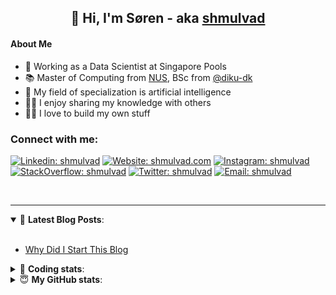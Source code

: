 <h2 align="center">
	👋 Hi, I'm Søren - aka <a href="https://shmulvad.com">shmulvad</a>
</h2>

#### About Me
- 🤖 Working as a Data Scientist at Singapore Pools
- 📚 Master of Computing from [NUS], BSc from [@diku-dk]
- 🧠 My field of specialization is artificial intelligence
- 👨‍🏫 I enjoy sharing my knowledge with others
- 👨‍💻 I love to build my own stuff

### Connect with me:

[![Linkedin: shmulvad](https://img.shields.io/badge/shmulvad-blue?style=flat&logo=Linkedin&logoColor=white)][linkedin]
[![Website: shmulvad.com](https://img.shields.io/badge/shmulvad.com-47CCCC?&style=flat&logo=Google-Chrome&logoColor=white)][website]
[![Instagram: shmulvad](https://img.shields.io/badge/-@shmulvad-purple?style=flat&logo=Instagram&logoColor=white)][instagram]
[![StackOverflow: shmulvad](https://img.shields.io/badge/shmulvad-FE7A16?style=flat&logo=stack-overflow&logoColor=white)][stackOverflow]
[![Twitter: shmulvad](https://img.shields.io/badge/@shmulvad-1ca0f1?style=flat&logo=twitter&logoColor=white)][twitter]
[![Email: shmulvad](https://img.shields.io/badge/shmulvad-D14836?style=flat&logo=gmail&logoColor=white)][mail]

<br />

---

<details open>
 <summary>📕 <b>Latest Blog Posts</b>: </summary>

<br>

<!-- BLOG-POST-LIST:START -->
- [Why Did I Start This Blog](https://shmulvad.com/blog/why-did-start-this-blog)
<!-- BLOG-POST-LIST:END -->

</details>

<!-- --- -->

<details>
 <summary>🤖 <b>Coding stats</b>: </summary>

<br>

NOTE: Doesn't track coding at work or work done in environments such as Jupyter Notebooks.

<!--START_SECTION:waka-->
![Code Time](http://img.shields.io/badge/Code%20Time-1%2C564%20hrs%2051%20mins-blue)

**I'm a Night 🦉** 

```text
🌞 Morning    77 commits     ██░░░░░░░░░░░░░░░░░░░░░░░   9.34% 
🌆 Daytime    266 commits    ████████░░░░░░░░░░░░░░░░░   32.28% 
🌃 Evening    292 commits    ████████░░░░░░░░░░░░░░░░░   35.44% 
🌙 Night      189 commits    █████░░░░░░░░░░░░░░░░░░░░   22.94%

```


📊 **This Week I Spent My Time On** 

```text
💬 Programming Languages: 
Python                   1 hr 30 mins        ███████░░░░░░░░░░░░░░░░░░   27.89% 
JavaScript               1 hr 28 mins        ██████░░░░░░░░░░░░░░░░░░░   27.47% 
HTML                     1 hr 24 mins        ██████░░░░░░░░░░░░░░░░░░░   26.27% 
Other                    33 mins             ██░░░░░░░░░░░░░░░░░░░░░░░   10.28% 
CSS                      23 mins             █░░░░░░░░░░░░░░░░░░░░░░░░   7.15%

🔥 Editors: 
VS Code                  5 hrs               ███████████████████████░░   93.06% 
Zsh                      22 mins             █░░░░░░░░░░░░░░░░░░░░░░░░   6.94%

🐱‍💻 Projects: 
overvaagning-admin       4 hrs 53 mins       ██████████████████████░░░   90.88% 
search_string            16 mins             █░░░░░░░░░░░░░░░░░░░░░░░░   5.07% 
Terminal                 11 mins             █░░░░░░░░░░░░░░░░░░░░░░░░   3.63% 
hit-locator              1 min               ░░░░░░░░░░░░░░░░░░░░░░░░░   0.42%

```


 Last Updated on 05/09/2022 18:51:47 UTC
<!--END_SECTION:waka-->

</details>

<!-- --- -->

<details>
 <summary>😇 <b>My GitHub stats</b>: </summary>

<br>

<img align="left" alt="shmulvad's Github Stats" src="https://github-readme-stats.vercel.app/api?username=shmulvad&show_icons=true&hide_border=true" />

</details>



[website]: https://shmulvad.com
[twitter]: https://twitter.com/shmulvad
[linkedin]: https://linkedin.com/in/shmulvad
[instagram]: https://instagram.com/shmulvad
[stackOverflow]: https://stackoverflow.com/users/9248793/shmulvad
[mail]: mailto:shmulvad@gmail.com
[@diku-dk]: https://github.com/diku-dk
[github]: https://github.com/shmulvad
[NUS]: https://www.nus.edu.sg